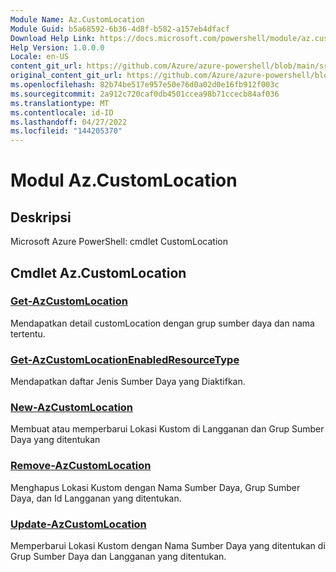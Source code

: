 ```yaml
---
Module Name: Az.CustomLocation
Module Guid: b5a68592-6b36-4d8f-b582-a157eb4dfacf
Download Help Link: https://docs.microsoft.com/powershell/module/az.customlocation
Help Version: 1.0.0.0
Locale: en-US
content_git_url: https://github.com/Azure/azure-powershell/blob/main/src/CustomLocation/help/Az.CustomLocation.md
original_content_git_url: https://github.com/Azure/azure-powershell/blob/main/src/CustomLocation/help/Az.CustomLocation.md
ms.openlocfilehash: 82b74be517e957e50e76d0a02d0e16fb912f003c
ms.sourcegitcommit: 2a912c720caf0db4501ccea98b71ccecb84af036
ms.translationtype: MT
ms.contentlocale: id-ID
ms.lasthandoff: 04/27/2022
ms.locfileid: "144205370"
---
```

# Modul Az.CustomLocation
## Deskripsi
Microsoft Azure PowerShell: cmdlet CustomLocation

## Cmdlet Az.CustomLocation
### [Get-AzCustomLocation](Get-AzCustomLocation.md)
Mendapatkan detail customLocation dengan grup sumber daya dan nama tertentu.

### [Get-AzCustomLocationEnabledResourceType](Get-AzCustomLocationEnabledResourceType.md)
Mendapatkan daftar Jenis Sumber Daya yang Diaktifkan.

### [New-AzCustomLocation](New-AzCustomLocation.md)
Membuat atau memperbarui Lokasi Kustom di Langganan dan Grup Sumber Daya yang ditentukan

### [Remove-AzCustomLocation](Remove-AzCustomLocation.md)
Menghapus Lokasi Kustom dengan Nama Sumber Daya, Grup Sumber Daya, dan Id Langganan yang ditentukan.

### [Update-AzCustomLocation](Update-AzCustomLocation.md)
Memperbarui Lokasi Kustom dengan Nama Sumber Daya yang ditentukan di Grup Sumber Daya dan Langganan yang ditentukan.

